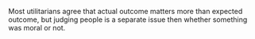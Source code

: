 Most utilitarians agree that actual outcome matters more than expected outcome, but judging people is a separate issue then whether something was moral or not.
